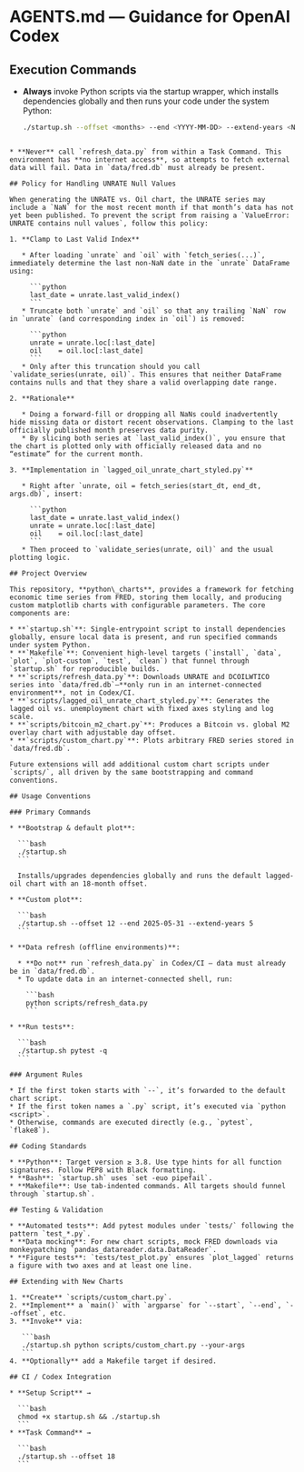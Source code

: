 # AGENTS.md — Guidance for OpenAI Codex

## Execution Commands
- **Always** invoke Python scripts via the startup wrapper, which installs dependencies globally and then runs your code under the system Python:
  
  ```bash
  ./startup.sh --offset <months> --end <YYYY-MM-DD> --extend-years <N>
````

* **Never** call `refresh_data.py` from within a Task Command. This environment has **no internet access**, so attempts to fetch external data will fail. Data in `data/fred.db` must already be present.

## Policy for Handling UNRATE Null Values

When generating the UNRATE vs. Oil chart, the UNRATE series may include a `NaN` for the most recent month if that month’s data has not yet been published. To prevent the script from raising a `ValueError: UNRATE contains null values`, follow this policy:

1. **Clamp to Last Valid Index**

   * After loading `unrate` and `oil` with `fetch_series(...)`, immediately determine the last non-NaN date in the `unrate` DataFrame using:

     ```python
     last_date = unrate.last_valid_index()
     ```
   * Truncate both `unrate` and `oil` so that any trailing `NaN` row in `unrate` (and corresponding index in `oil`) is removed:

     ```python
     unrate = unrate.loc[:last_date]
     oil    = oil.loc[:last_date]
     ```
   * Only after this truncation should you call `validate_series(unrate, oil)`. This ensures that neither DataFrame contains nulls and that they share a valid overlapping date range.

2. **Rationale**

   * Doing a forward-fill or dropping all NaNs could inadvertently hide missing data or distort recent observations. Clamping to the last officially published month preserves data purity.
   * By slicing both series at `last_valid_index()`, you ensure that the chart is plotted only with officially released data and no “estimate” for the current month.

3. **Implementation in `lagged_oil_unrate_chart_styled.py`**

   * Right after `unrate, oil = fetch_series(start_dt, end_dt, args.db)`, insert:

     ```python
     last_date = unrate.last_valid_index()
     unrate = unrate.loc[:last_date]
     oil    = oil.loc[:last_date]
     ```
   * Then proceed to `validate_series(unrate, oil)` and the usual plotting logic.

## Project Overview

This repository, **python\_charts**, provides a framework for fetching economic time series from FRED, storing them locally, and producing custom matplotlib charts with configurable parameters. The core components are:

* **`startup.sh`**: Single‐entrypoint script to install dependencies globally, ensure local data is present, and run specified commands under system Python.
* **`Makefile`**: Convenient high‐level targets (`install`, `data`, `plot`, `plot‐custom`, `test`, `clean`) that funnel through `startup.sh` for reproducible builds.
* **`scripts/refresh_data.py`**: Downloads UNRATE and DCOILWTICO series into `data/fred.db`—**only run in an internet-connected environment**, not in Codex/CI.
* **`scripts/lagged_oil_unrate_chart_styled.py`**: Generates the lagged oil vs. unemployment chart with fixed axes styling and log scale.
* **`scripts/bitcoin_m2_chart.py`**: Produces a Bitcoin vs. global M2 overlay chart with adjustable day offset.
* **`scripts/custom_chart.py`**: Plots arbitrary FRED series stored in `data/fred.db`.

Future extensions will add additional custom chart scripts under `scripts/`, all driven by the same bootstrapping and command conventions.

## Usage Conventions

### Primary Commands

* **Bootstrap & default plot**:

  ```bash
  ./startup.sh
  ```

  Installs/upgrades dependencies globally and runs the default lagged‐oil chart with an 18‐month offset.

* **Custom plot**:

  ```bash
  ./startup.sh --offset 12 --end 2025-05-31 --extend-years 5
  ```

* **Data refresh (offline environments)**:

  * **Do not** run `refresh_data.py` in Codex/CI — data must already be in `data/fred.db`.
  * To update data in an internet‐connected shell, run:

    ```bash
    python scripts/refresh_data.py
    ```

* **Run tests**:

  ```bash
  ./startup.sh pytest -q
  ```

### Argument Rules

* If the first token starts with `--`, it’s forwarded to the default chart script.
* If the first token names a `.py` script, it’s executed via `python <script>`.
* Otherwise, commands are executed directly (e.g., `pytest`, `flake8`).

## Coding Standards

* **Python**: Target version ≥ 3.8. Use type hints for all function signatures. Follow PEP8 with Black formatting.
* **Bash**: `startup.sh` uses `set -euo pipefail`.
* **Makefile**: Use tab‐indented commands. All targets should funnel through `startup.sh`.

## Testing & Validation

* **Automated tests**: Add pytest modules under `tests/` following the pattern `test_*.py`.
* **Data mocking**: For new chart scripts, mock FRED downloads via monkeypatching `pandas_datareader.data.DataReader`.
* **Figure tests**: `tests/test_plot.py` ensures `plot_lagged` returns a figure with two axes and at least one line.

## Extending with New Charts

1. **Create** `scripts/custom_chart.py`.
2. **Implement** a `main()` with `argparse` for `--start`, `--end`, `--offset`, etc.
3. **Invoke** via:

   ```bash
   ./startup.sh python scripts/custom_chart.py --your-args
   ```
4. **Optionally** add a Makefile target if desired.

## CI / Codex Integration

* **Setup Script** →

  ```bash
  chmod +x startup.sh && ./startup.sh
  ```
* **Task Command** →

  ```bash
  ./startup.sh --offset 18
  ```